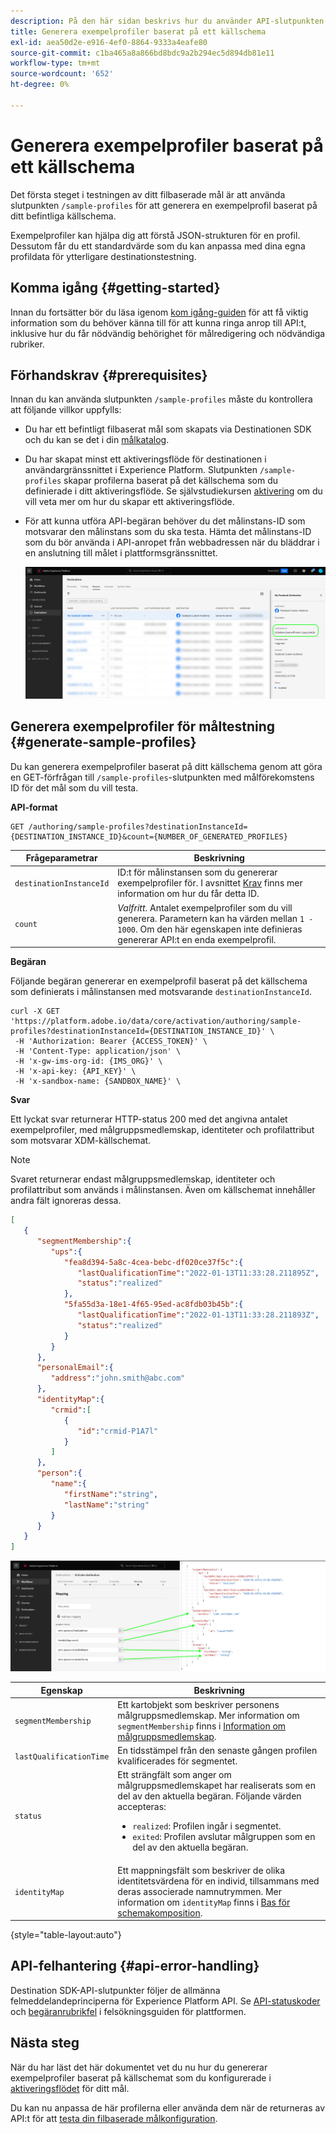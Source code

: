 ```yaml
---
description: På den här sidan beskrivs hur du använder API-slutpunkten /sample-profiles från Destinationen SDK för att generera exempelprofiler baserat på ett källschema. Du kan använda de här exempelprofilerna för att testa din filbaserade målkonfiguration.
title: Generera exempelprofiler baserat på ett källschema
exl-id: aea50d2e-e916-4ef0-8864-9333a4eafe80
source-git-commit: c1ba465a8a866bd8bdc9a2b294ec5d894db81e11
workflow-type: tm+mt
source-wordcount: '652'
ht-degree: 0%

---
```



# Generera exempelprofiler baserat på ett källschema

Det första steget i testningen av ditt filbaserade mål är att använda slutpunkten `/sample-profiles` för att generera en exempelprofil baserat på ditt befintliga källschema.

Exempelprofiler kan hjälpa dig att förstå JSON-strukturen för en profil. Dessutom får du ett standardvärde som du kan anpassa med dina egna profildata för ytterligare destinationstestning.

## Komma igång {#getting-started}

Innan du fortsätter bör du läsa igenom [kom igång-guiden](../../getting-started.md) för att få viktig information som du behöver känna till för att kunna ringa anrop till API:t, inklusive hur du får nödvändig behörighet för målredigering och nödvändiga rubriker.

## Förhandskrav {#prerequisites}

Innan du kan använda slutpunkten `/sample-profiles` måste du kontrollera att följande villkor uppfylls:

* Du har ett befintligt filbaserat mål som skapats via Destinationen SDK och du kan se det i din [målkatalog](../../../ui/destinations-workspace.md).
* Du har skapat minst ett aktiveringsflöde för destinationen i användargränssnittet i Experience Platform. Slutpunkten `/sample-profiles` skapar profilerna baserat på det källschema som du definierade i ditt aktiveringsflöde. Se självstudiekursen [aktivering](../../../ui/activate-batch-profile-destinations.md) om du vill veta mer om hur du skapar ett aktiveringsflöde.
* För att kunna utföra API-begäran behöver du det målinstans-ID som motsvarar den målinstans som du ska testa. Hämta det målinstans-ID som du bör använda i API-anropet från webbadressen när du bläddrar i en anslutning till målet i plattformsgränssnittet.

  ![Gränssnittsbild som visar hur du hämtar målinstans-ID från URL:en.](../../assets/testing-api/get-destination-instance-id.png)

## Generera exempelprofiler för måltestning {#generate-sample-profiles}

Du kan generera exempelprofiler baserat på ditt källschema genom att göra en GET-förfrågan till `/sample-profiles`-slutpunkten med målförekomstens ID för det mål som du vill testa.

**API-format**

```http
GET /authoring/sample-profiles?destinationInstanceId={DESTINATION_INSTANCE_ID}&count={NUMBER_OF_GENERATED_PROFILES}
```

| Frågeparametrar | Beskrivning |
| -------- | ----------- |
| `destinationInstanceId` | ID:t för målinstansen som du genererar exempelprofiler för. I avsnittet [Krav](#prerequisites) finns mer information om hur du får detta ID. |
| `count` | *Valfritt*. Antalet exempelprofiler som du vill generera. Parametern kan ha värden mellan `1 - 1000`. Om den här egenskapen inte definieras genererar API:t en enda exempelprofil. |

**Begäran**

Följande begäran genererar en exempelprofil baserat på det källschema som definierats i målinstansen med motsvarande `destinationInstanceId`.

```shell
curl -X GET 'https://platform.adobe.io/data/core/activation/authoring/sample-profiles?destinationInstanceId={DESTINATION_INSTANCE_ID}' \
 -H 'Authorization: Bearer {ACCESS_TOKEN}' \
 -H 'Content-Type: application/json' \
 -H 'x-gw-ims-org-id: {IMS_ORG}' \
 -H 'x-api-key: {API_KEY}' \
 -H 'x-sandbox-name: {SANDBOX_NAME}' \
```

**Svar**

Ett lyckat svar returnerar HTTP-status 200 med det angivna antalet exempelprofiler, med målgruppsmedlemskap, identiteter och profilattribut som motsvarar XDM-källschemat.

>[!NOTE]
>
> Svaret returnerar endast målgruppsmedlemskap, identiteter och profilattribut som används i målinstansen. Även om källschemat innehåller andra fält ignoreras dessa.

```json
[
   {
      "segmentMembership":{
         "ups":{
            "fea8d394-5a8c-4cea-bebc-df020ce37f5c":{
               "lastQualificationTime":"2022-01-13T11:33:28.211895Z",
               "status":"realized"
            },
            "5fa55d3a-18e1-4f65-95ed-ac8fdb03b45b":{
               "lastQualificationTime":"2022-01-13T11:33:28.211893Z",
               "status":"realized"
            }
         }
      },
      "personalEmail":{
         "address":"john.smith@abc.com"
      },
      "identityMap":{
         "crmid":[
            {
               "id":"crmid-P1A7l"
            }
         ]
      },
      "person":{
         "name":{
            "firstName":"string",
            "lastName":"string"
         }
      }
   }
]
```

![Bild som visar mappningen från användargränssnittet till fälten från API-svaret.](../../assets/testing-api/batch-destinations/sample-api-response-mapping.png)

| Egenskap | Beskrivning |
| -------- | ----------- |
| `segmentMembership` | Ett kartobjekt som beskriver personens målgruppsmedlemskap. Mer information om `segmentMembership` finns i [Information om målgruppsmedlemskap](../../../../xdm/field-groups/profile/segmentation.md). |
| `lastQualificationTime` | En tidsstämpel från den senaste gången profilen kvalificerades för segmentet. |
| `status` | Ett strängfält som anger om målgruppsmedlemskapet har realiserats som en del av den aktuella begäran. Följande värden accepteras: <ul><li>`realized`: Profilen ingår i segmentet.</li><li>`exited`: Profilen avslutar målgruppen som en del av den aktuella begäran.</li></ul> |
| `identityMap` | Ett mappningsfält som beskriver de olika identitetsvärdena för en individ, tillsammans med deras associerade namnutrymmen. Mer information om `identityMap` finns i [Bas för schemakomposition](../../../../xdm/schema/composition.md#identityMap). |

{style="table-layout:auto"}

## API-felhantering {#api-error-handling}

Destination SDK-API-slutpunkter följer de allmänna felmeddelandeprinciperna för Experience Platform API. Se [API-statuskoder](../../../../landing/troubleshooting.md#api-status-codes) och [begäranrubrikfel](../../../../landing/troubleshooting.md#request-header-errors) i felsökningsguiden för plattformen.

## Nästa steg

När du har läst det här dokumentet vet du nu hur du genererar exempelprofiler baserat på källschemat som du konfigurerade i [aktiveringsflödet](../../../ui/activate-batch-profile-destinations.md) för ditt mål.

Du kan nu anpassa de här profilerna eller använda dem när de returneras av API:t för att [testa din filbaserade målkonfiguration](file-based-destination-testing-api.md).
